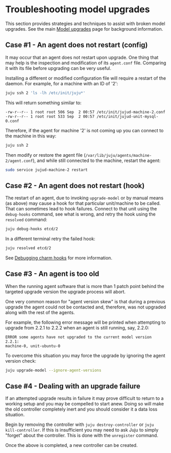 # Troubleshooting model upgrades

This section provides strategies and techniques to assist with broken model
upgrades. See the main [Model upgrades][models-upgrade] page for background
information.

## Case #1 - An agent does not restart (config)

It may occur that an agent does not restart upon upgrade. One thing that may
help is the inspection and modification of its `agent.conf` file. Comparing it
with its file before upgrading can be very useful.

Installing a different or modified configuration file will require a restart of
the daemon. For example, for a machine with an ID of '2':

```bash
juju ssh 2 'ls -lh /etc/init/juju*'
```

This will return something similar to:

```no-highlight
-rw-r--r-- 1 root root 506 Sep  2 00:57 /etc/init/jujud-machine-2.conf
-rw-r--r-- 1 root root 533 Sep  2 00:57 /etc/init/jujud-unit-mysql-0.conf
```

Therefore, if the agent for machine '2' is not coming up you can connect to the
machine in this way:

```bash
juju ssh 2
```

Then modify or restore the agent file
(`/var/lib/juju/agents/machine-2/agent.conf`), and while still connected to the
machine, restart the agent:

```bash
sudo service jujud-machine-2 restart
```

## Case #2 - An agent does not restart (hook)

The restart of an agent, due to invoking `upgrade-model` or by manual means (as
above) may cause a hook for that particular unit/machine to be called. That can
sometimes lead to hook failures. Connect to that unit using the `debug-hooks`
command, see what is wrong, and retry the hook using the `resolved` command:

```bash
juju debug-hooks etcd/2
```

In a different terminal retry the failed hook:

```bash
juju resolved etcd/2
```

See [Debugging charm hooks][dev-debugging] for more information.

## Case #3 - An agent is too old

When the running agent software that is more than 1 patch point behind the
targeted upgrade version the upgrade process will abort.

One very common reason for "agent version skew" is that during a previous
upgrade the agent could not be contacted and, therefore, was not upgraded along
with the rest of the agents.

For example, the following error message will be printed when attempting to
upgrade from 2.2.1 to 2.2.2 when an agent is still running, say, 2.2.0:

```no-highlight
ERROR some agents have not upgraded to the current model version 2.2.1:
machine-0, unit-ubuntu-0
```

To overcome this situation you may force the upgrade by ignoring the agent
version check:

```bash
juju upgrade-model --ignore-agent-versions
```

## Case #4 - Dealing with an upgrade failure

If an attempted upgrade results in failure it may prove difficult to return to
a working setup and you may be compelled to start anew. Doing so will make the
old controller completely inert and you should consider it a data loss
situation.

Begin by removing the controller with `juju destroy-controller` or
`juju kill-controller`. If this is insufficient you may need to ask Juju to
simply "forget" about the controller. This is done with the `unregister`
command.

Once the above is completed, a new controller can be created.


<!-- LINKS -->

[models-upgrade]: ./models-upgrade.md
[dev-debugging]: ./developer-debugging.md
